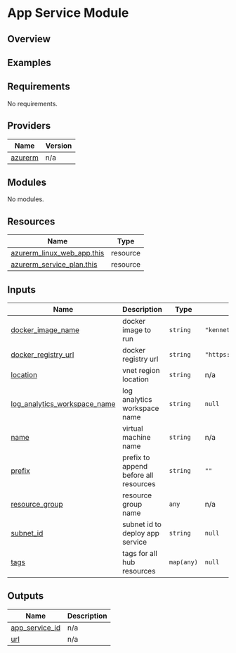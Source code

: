 
# App Service Module

## Overview

## Examples

<!-- BEGIN_TF_DOCS -->
## Requirements

No requirements.

## Providers

| Name | Version |
|------|---------|
| <a name="provider_azurerm"></a> [azurerm](#provider\_azurerm) | n/a |

## Modules

No modules.

## Resources

| Name | Type |
|------|------|
| [azurerm_linux_web_app.this](https://registry.terraform.io/providers/hashicorp/azurerm/latest/docs/resources/linux_web_app) | resource |
| [azurerm_service_plan.this](https://registry.terraform.io/providers/hashicorp/azurerm/latest/docs/resources/service_plan) | resource |

## Inputs

| Name | Description | Type | Default | Required |
|------|-------------|------|---------|:--------:|
| <a name="input_docker_image_name"></a> [docker\_image\_name](#input\_docker\_image\_name) | docker image to run | `string` | `"kennethreitz/httpbin:latest"` | no |
| <a name="input_docker_registry_url"></a> [docker\_registry\_url](#input\_docker\_registry\_url) | docker registry url | `string` | `"https://index.docker.io"` | no |
| <a name="input_location"></a> [location](#input\_location) | vnet region location | `string` | n/a | yes |
| <a name="input_log_analytics_workspace_name"></a> [log\_analytics\_workspace\_name](#input\_log\_analytics\_workspace\_name) | log analytics workspace name | `string` | `null` | no |
| <a name="input_name"></a> [name](#input\_name) | virtual machine name | `string` | n/a | yes |
| <a name="input_prefix"></a> [prefix](#input\_prefix) | prefix to append before all resources | `string` | `""` | no |
| <a name="input_resource_group"></a> [resource\_group](#input\_resource\_group) | resource group name | `any` | n/a | yes |
| <a name="input_subnet_id"></a> [subnet\_id](#input\_subnet\_id) | subnet id to deploy app service | `string` | `null` | no |
| <a name="input_tags"></a> [tags](#input\_tags) | tags for all hub resources | `map(any)` | `null` | no |

## Outputs

| Name | Description |
|------|-------------|
| <a name="output_app_service_id"></a> [app\_service\_id](#output\_app\_service\_id) | n/a |
| <a name="output_url"></a> [url](#output\_url) | n/a |
<!-- END_TF_DOCS -->
